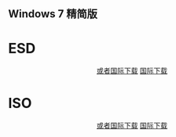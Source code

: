 ## Windows 7 精简版

# ESD

<p align="center">
    <!-- <a class="btn" rel="noopener noreferrer" href="https://download.fuibafuyu.net/d/123/System/Windows/Lite/Win7-Lite-ALPHA210228.esd">联通下载</a> -->
    <!-- <a class="btn" rel="noopener noreferrer" href="https://download.fuibafuyu.net/d/139/System/Windows/Lite/Win7-Lite-ALPHA210228.esd">移动下载</a> -->
    <a class="btn" rel="noopener noreferrer" href="https://download.fuibafuyu.net/d/Ali/System/Windows/Lite/Win7-Lite-ALPHA210228.esd">或者国际下载</a>
    <a class="btn" rel="noopener noreferrer" href="https://download.fuibafuyu.net/d/OD/System/Windows/Lite/Win7-Lite-ALPHA210228.esd">国际下载</a>
</p>

# ISO

<p align="center">
    <!-- <a class="btn" rel="noopener noreferrer" href="https://download.fuibafuyu.net/d/123/System/Windows/Lite/Win7-Lite-ALPHA210228.iso">联通下载</a> -->
    <!-- <a class="btn" rel="noopener noreferrer" href="https://download.fuibafuyu.net/d/139/System/Windows/Lite/Win7-Lite-ALPHA210228.iso">移动下载</a> -->
    <a class="btn" rel="noopener noreferrer" href="https://download.fuibafuyu.net/d/Ali/System/Windows/Lite/Win7-Lite-ALPHA210228.iso">或者国际下载</a>
    <a class="btn" rel="noopener noreferrer" href="https://download.fuibafuyu.net/d/OD/System/Windows/Lite/Win7-Lite-ALPHA210228.iso">国际下载</a>
</p>